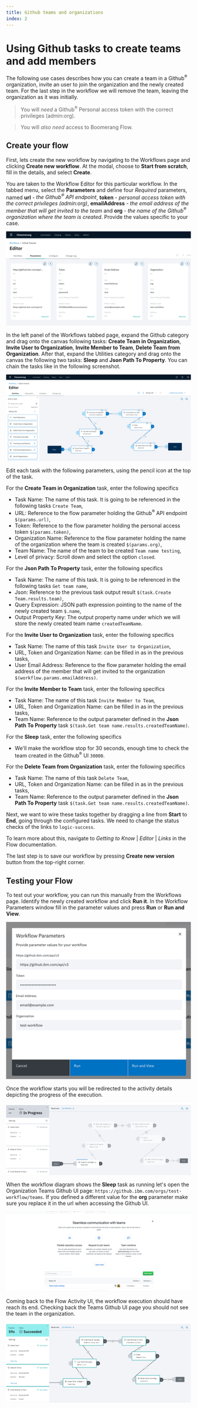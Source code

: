 ```yaml
---
title: Github teams and organizations
index: 2
---
```


# Using Github tasks to create teams and add members

The following use cases describes how you can create a team in a Github<sup>®</sup> organization, invite an user to join the organization and the newly created team. For the last step in the workflow we will remove the team, leaving the organization as it was initially.

> You will _need_ a Github<sup>®</sup> Personal access token with the correct privileges (admin:org).

> You will _also need_ access to Boomerang Flow.


## Create your flow

First, lets create the new workflow by navigating to the Workflows page and clicking **Create new workflow**. At the modal, choose to **Start from scratch**, fill in the details, and select **Create**.

You are taken to the Workflow Editor for this particular workflow. In the tabbed menu, select the **Parameters** and define four _Required_ parameters, named **url** - _the Github<sup>®</sup> API endpoint_, **token** - _personal access token with the correct privileges (admin:org)_, **emailAddress** - _the email address of the member that will get invited to the team_ and **org** - _the name of the Github<sup>®</sup> organization where the team is created_. Provide the values specific to your case.

![Workflow Parameters](./assets/github-define-parameters.png)

In the left panel of the Workflows tabbed page, expand the Github category and drag onto the canvas following tasks: **Create Team in Organization**, **Invite User to Organization**, **Invite Member to Team**, **Delete Team from Organization**. After that, expand the Utilities category and drag onto the canvas the following two tasks: **Sleep** and **Json Path To Property**. You can chain the tasks like in the following screenshot.

![Workflow Design](./assets/github-workflow-design.png)

Edit each task with the following parameters, using the pencil icon at the top of the task.

For the **Create Team in Organization** task, enter the following specifics
- Task Name: The name of this task. It is going to be referenced in the following tasks `Create Team`,
- URL: Reference to the flow parameter holding the Github<sup>®</sup> API endpoint `$(params.url)`,
- Token: Reference to the flow parameter holding the personal access token `$(params.token)`,
- Organization Name: Reference to the flow parameter holding the name of the organization where the team is created `$(params.org)`,
- Team Name: The name of the team to be created `Team name testing`,
- Level of privacy: Scroll down and select the option `closed`.

For the **Json Path To Property** task, enter the following specifics
- Task Name: The name of this task. It is going to be referenced in the following tasks `Get team name`,
- Json: Reference to the previous task output result `$(task.Create Team.results.team)`,
- Query Expression: JSON path expression pointing to the name of the newly created team `$.name`,
- Output Property Key: The output property name under which we will store the newly created team name `createdTeamName`.

For the **Invite User to Organization** task, enter the following specifics
- Task Name: The name of this task `Invite User to Organization`,
- URL, Token and Organization Name: can be filled in as in the previous tasks,
- User Email Address: Reference to the flow parameter holding the email address of the member that will get invited to the organization `$(workflow.params.emailAddress)`.

For the **Invite Member to Team** task, enter the following specifics
- Task Name: The name of this task `Invite Member to Team`,
- URL, Token and Organization Name: can be filled in as in the previous tasks,
- Team Name: Reference to the output parameter defined in the **Json Path To Property** task `$(task.Get team name.results.createdTeamName)`.

For the **Sleep** task, enter the following specifics
- We'll make the workflow stop for 30 seconds, enough time to check the team created in the Github<sup>®</sup> UI `30000`.

For the **Delete Team from Organization** task, enter the following specifics
- Task Name: The name of this task `Delete Team`,
- URL, Token and Organization Name: can be filled in as in the previous tasks,
- Team Name: Reference to the output parameter defined in the **Json Path To Property** task `$(task.Get team name.results.createdTeamName)`.

Next, we want to wire these tasks together by dragging a line from **Start** to **End**, going through the configured tasks. We need to change the status checks of the links to `logic-success`.

To learn more about this, navigate to _Getting to Know_ | _Editor_ | _Links_ in the Flow documentation.

The last step is to save our workflow by pressing **Create new version** button from the top-right corner.



## Testing your Flow

To test out your workflow, you can run this manually from the Workflows page. Identify the newly created workflow and click **Run it**. In the Workflow Parameters window fill in the parameter values and press **Run** or **Run and View**.

![Workflow Parameters](./assets/github-teams-run.png)

Once the workflow starts you will be redirected to the activity details depicting the progress of the execution.

![Workflow Running Details](./assets/github-teams-running.png)

When the workflow diagram shows the **Sleep** task as running let's open the Organization Teams Github UI page: `https://github.ibm.com/orgs/test-workflow/teams`. If you defined a different value for the **org** parameter make sure you replace it in the url when accessing the Github UI.

![Github UI Teams page](./assets/github-teams-success-created.png)

Coming back to the Flow Activity UI, the workflow execution should have reach its end. Checking back the Teams Github UI page you should not see the team in the organization.

![Github UI Teams page](./assets/github-teams-completed.png)
